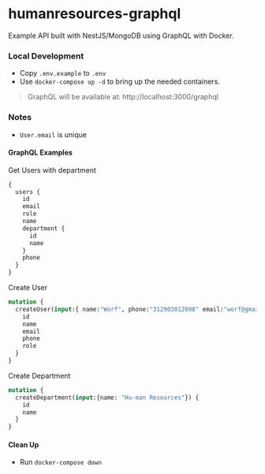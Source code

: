 # humanresources-graphql

Example API built with NestJS/MongoDB using GraphQL with Docker.

### Local Development

* Copy `.env.example` to `.env`
* Use `docker-compose up -d` to bring up the needed containers.
> GraphQL will be available at: http://localhost:3000/graphql

### Notes

* `User.email` is unique

#### GraphQL Examples

Get Users with department
```graphql
{
  users {
    id
    email
    role
    name
    department {
      id
      name
    }
    phone
  }
}
```

Create User
```graphql
mutation {
  createUser(input:{ name:"Worf", phone:"312903812098" email:"worf@gmail.com", role:"user", department:"5ff99578142156b9b4b6f9d0" }) {
    id
    name
    email
    phone
    role
  }
}
```

Create Department
```graphql
mutation {
  createDepartment(input:{name: "Hu-man Resources"}) {
    id
    name
  }
}
```

#### Clean Up

* Run `docker-compose down`
